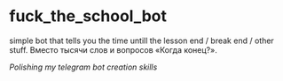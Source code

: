 # fuck_the_school_bot
simple bot that tells you the time untill the lesson end / break end / other stuff.
Вместо тысячи слов и вопросов «Когда конец?».

_Polishing my telegram bot creation skills_
